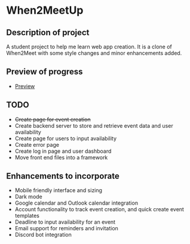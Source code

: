 # When2MeetUp

## Description of project

A student project to help me learn web app creation. It is a clone of When2Meet with some style changes and minor enhancements added.

## Preview of progress
* [Preview](https://htmlpreview.github.io/?https://github.com/dtran221/When2MeetUp/blob/master/index.html)

## TODO
* ~~Create page for event creation~~
* Create backend server to store and retrieve event data and user availability
* Create page for users to input availability
* Create error page
* Create log in page and user dashboard
* Move front end files into a framework

## Enhancements to incorporate

* Mobile friendly interface and sizing
* Dark mode
* Google calendar and Outlook calendar integration
* Account functionality to track event creation, and quick create event templates
* Deadline to input availability for an event
* Email support for reminders and invitation
* Discord bot integration

